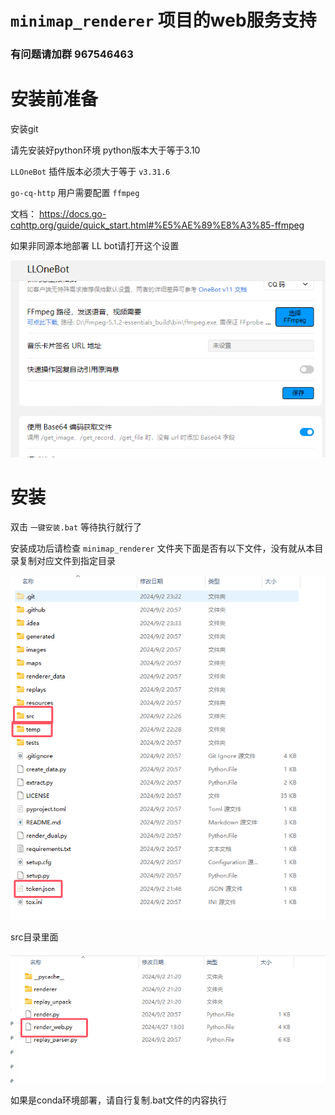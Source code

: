 # `minimap_renderer` 项目的web服务支持

### 有问题请加群 967546463

# 安装前准备

安装git

请先安装好python环境 python版本大于等于3.10

`LLOneBot` 插件版本必须大于等于 `v3.31.6`

`go-cq-http` 用户需要配置 `ffmpeg` 

文档： https://docs.go-cqhttp.org/guide/quick_start.html#%E5%AE%89%E8%A3%85-ffmpeg

如果非同源本地部署 LL bot请打开这个设置

![deed24829cb2739d7855fc3e29e1edde.png](temp%2Fdeed24829cb2739d7855fc3e29e1edde.png)

# 安装

双击 `一键安装.bat` 等待执行就行了

安装成功后请检查 `minimap_renderer` 文件夹下面是否有以下文件，没有就从本目录复制对应文件到指定目录

![257368cc83c92fe8dcd18558b2644816.png](temp%2F257368cc83c92fe8dcd18558b2644816.png)

src目录里面

![00b17fe4ce2e4966dbed620093b66f79.png](temp%2F00b17fe4ce2e4966dbed620093b66f79.png)


如果是conda环境部署，请自行复制.bat文件的内容执行